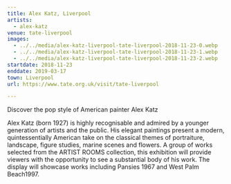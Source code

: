 ```yaml
---
title: Alex Katz, Liverpool
artists:
  - alex-katz
venue: tate-liverpool
images:
  - ../../media/alex-katz-liverpool-tate-liverpool-2018-11-23-0.webp
  - ../../media/alex-katz-liverpool-tate-liverpool-2018-11-23-1.webp
  - ../../media/alex-katz-liverpool-tate-liverpool-2018-11-23-2.webp
startdate: 2018-11-23
enddate: 2019-03-17
town: Liverpool
url: https://www.tate.org.uk/visit/tate-liverpool

---
```


Discover the pop style of American painter Alex Katz

Alex Katz (born 1927) is highly recognisable and admired by a younger generation of artists and the public. His elegant paintings present a modern, quintessentially American take on the classical themes of portraiture, landscape, figure studies, marine scenes and flowers. A group of works selected from the ARTIST ROOMS collection, this exhibition will provide viewers with the opportunity to see a substantial body of his work. The display will showcase works including Pansies 1967 and West Palm Beach1997.